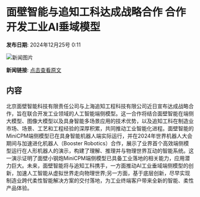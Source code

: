 # 面壁智能与追知工科达成战略合作 合作开发工业AI垂域模型

**发布日期**: 2024年12月25号 0:11

![新闻图片](https://pic.chinaz.com/picmap/202308291549042582_0.jpg)

**新闻链接**: [点击查看原文](https://www.aibase.com/zh/news/14227)

## 内容

北京面壁智能科技有限责任公司与上海追知工程科技有限公司近日宣布达成战略合作，旨在联合开发工业领域的人工智能端侧模型。这一合作将结合面壁智能在端侧大模型、图像大模型以及具身智能多场景应用的技术优势，以及追知工科在制造业市场、场景、工艺和工程经验的深厚积累，共同推动工业智能化进程。面壁智能的MiniCPM端侧模型已在具身智能机器人端实际运行，并在2024年世界机器人大会期间与加速进化机器人（Booster Robotics）合作，展示了业界首个高效端侧模型运行在人形机器人的演示，构建了理解、推理并与物理世界互动的智能系统。这一演示证明了面壁小钢炮MiniCPM端侧模型已具备工业落地的相关能力，应用潜力巨大。未来，面壁智能将与追知工科携手，一方面推动AI工业垂域端侧模型的创新，加速人工智能从虚拟世界走向物理世界;另一方面，基于底层创新，尽早实现制造业跨代柔性智能解决方案的交付落地，为工业终端客户带来全新的智能、柔性产品体验。
